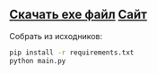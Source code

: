 [Скачать exe файл](https://github.com/Who1s1t/PhotoHub/releases/tag/release)
[Сайт](https://who1s1t.github.io/PhotoHubWeb/)
-
Собрать из исходников:
```bash
pip install -r requirements.txt
python main.py
```
